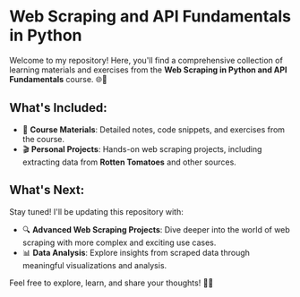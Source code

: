 # Web Scraping and API Fundamentals in Python

Welcome to my repository! Here, you'll find a comprehensive collection of learning materials and exercises from the **Web Scraping in Python and API Fundamentals** course. 🌐🐍

## What's Included:
- 📘 **Course Materials**: Detailed notes, code snippets, and exercises from the course.
- 🎬 **Personal Projects**: Hands-on web scraping projects, including extracting data from **Rotten Tomatoes** and other sources.
  
## What's Next:
Stay tuned! I'll be updating this repository with:
- 🔍 **Advanced Web Scraping Projects**: Dive deeper into the world of web scraping with more complex and exciting use cases.
- 📊 **Data Analysis**: Explore insights from scraped data through meaningful visualizations and analysis.

Feel free to explore, learn, and share your thoughts! 🚀✨
